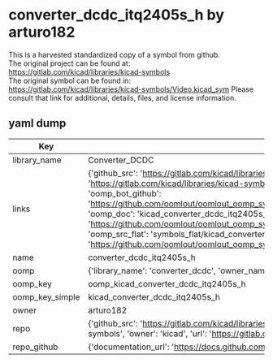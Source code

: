 # converter_dcdc_itq2405s_h by arturo182  
This is a harvested standardized copy of a symbol from github.  
The original project can be found at:  
https://gitlab.com/kicad/libraries/kicad-symbols  
The original symbol can be found in:
https://gitlab.com/kicad/libraries/kicad-symbols/Video.kicad_sym
Please consult that link for additional, details, files, and license information.  
## yaml dump  
| Key | Value |  
| --- | --- |  
| library_name | Converter_DCDC |  
| links | {'github_src': 'https://gitlab.com/kicad/libraries/kicad-symbols/Video.kicad_sym', 'github_src_repo': 'https://gitlab.com/kicad/libraries/kicad-symbols', 'oomp_bot': 'kicad_converter_dcdc_itq2405s_h/working', 'oomp_bot_github': 'https://github.com/oomlout/oomlout_oomp_symbol_bot/tree/main/kicad_converter_dcdc_itq2405s_h/working', 'oomp_doc': 'kicad_converter_dcdc_itq2405s_h/working', 'oomp_doc_github': 'https://github.com/oomlout/oomlout_oomp_symbol_doc/tree/main/kicad_converter_dcdc_itq2405s_h/working', 'oomp_src_flat': 'symbols_flat/kicad_converter_dcdc_itq2405s_h/working', 'oomp_src_flat_github': 'https://github.com/oomlout/oomlout_oomp_symbol_src/tree/main/kicad_converter_dcdc_itq2405s_h/working'} |  
| name | converter_dcdc_itq2405s_h |  
| oomp | {'library_name': 'converter_dcdc', 'owner_name': 'kicad', 'symbol_name': 'converter_dcdc_itq2405s_h'} |  
| oomp_key | oomp_kicad_converter_dcdc_itq2405s_h |  
| oomp_key_simple | kicad_converter_dcdc_itq2405s_h |  
| owner | arturo182 |  
| repo | {'github_src': 'https://gitlab.com/kicad/libraries/kicad-symbols/Video.kicad_sym', 'name': 'libraries/kicad-symbols', 'owner': 'kicad', 'url': 'https://gitlab.com/kicad/libraries/kicad-symbols'} |  
| repo_github | {'documentation_url': 'https://docs.github.com/rest/repos/repos#get-a-repository', 'message': 'Not Found'} |  

